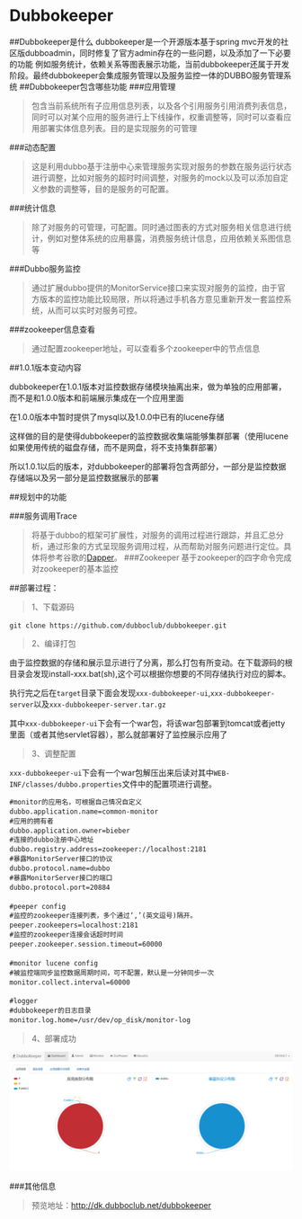 # Dubbokeeper
##Dubbokeeper是什么
dubbokeeper是一个开源版本基于spring mvc开发的社区版dubboadmin，同时修复了官方admin存在的一些问题，以及添加了一下必要的功能
例如服务统计，依赖关系等图表展示功能，当前dubbokeeper还属于开发阶段。最终dubbokeeper会集成服务管理以及服务监控一体的DUBBO服务管理系统
##Dubbokeeper包含哪些功能
###应用管理
> 包含当前系统所有子应用信息列表，以及各个引用服务引用消费列表信息，同时可以对某个应用的服务进行上下线操作，权重调整等，同时可以查看应用部署实体信息列表。目的是实现服务的可管理

###动态配置
> 这是利用dubbo基于注册中心来管理服务实现对服务的参数在服务运行状态进行调整，比如对服务的超时时间调整，对服务的mock以及可以添加自定义参数的调整等，目的是服务的可配置。

###统计信息
> 除了对服务的可管理，可配置。同时通过图表的方式对服务相关信息进行统计，例如对整体系统的应用暴露，消费服务统计信息，应用依赖关系图信息等

###Dubbo服务监控
> 通过扩展dubbo提供的MonitorService接口来实现对服务的监控，由于官方版本的监控功能比较局限，所以将通过手机各方意见重新开发一套监控系统，从而可以实时对服务可控。

###zookeeper信息查看
> 通过配置zookeeper地址，可以查看多个zookeeper中的节点信息

##1.0.1版本变动内容

dubbokeeper在1.0.1版本对监控数据存储模块抽离出来，做为单独的应用部署，而不是和1.0.0版本和前端展示集成在一个应用里面

在1.0.0版本中暂时提供了mysql以及1.0.0中已有的lucene存储

这样做的目的是使得dubbokeeper的监控数据收集端能够集群部署（使用lucene如果使用传统的磁盘存储，而不是网盘，将不支持集群部署）

所以1.0.1以后的版本，对dubbokeeper的部署将包含两部分，一部分是监控数据存储端以及另一部分是监控数据展示的部署

##规划中的功能

###服务调用Trace
> 将基于dubbo的框架可扩展性，对服务的调用过程进行跟踪，并且汇总分析，通过形象的方式呈现服务调用过程，从而帮助对服务问题进行定位。具体将参考谷歌的[Dapper](https://github.com/sdcuike/DistributedTracingSystem/blob/master/dapper-2010-1.pdf
)。
###Zookeeper
> 基于zookeeper的四字命令完成对zookeeper的基本监控

##部署过程：
> 1、下载源码

`git clone https://github.com/dubboclub/dubbokeeper.git `

>2、编译打包

由于监控数据的存储和展示显示进行了分离，那么打包有所变动。在下载源码的根目录会发现install-xxx.bat(sh),这个可以根据你想要的不同存储执行对应的脚本。

执行完之后在`target`目录下面会发现`xxx-dubbokeeper-ui`,`xxx-dubbokeeper-server`以及`xxx-dubbokeeper-server.tar.gz`

其中`xxx-dubbokeeper-ui`下会有一个war包，将该war包部署到tomcat或者jetty里面（或者其他servlet容器），那么就部署好了监控展示应用了


>3、调整配置

`xxx-dubbokeeper-ui`下会有一个war包解压出来后读对其中`WEB-INF/classes/dubbo.properties`文件中的配置项进行调整。


```xml
#monitor的应用名，可根据自己情况自定义
dubbo.application.name=common-monitor
#应用的拥有者
dubbo.application.owner=bieber
#连接的dubbo注册中心地址
dubbo.registry.address=zookeeper://localhost:2181
#暴露MonitorServer接口的协议
dubbo.protocol.name=dubbo
#暴露MonitorServer接口的端口
dubbo.protocol.port=20884

#peeper config
#监控的zookeeper连接列表，多个通过‘,’(英文逗号)隔开。
peeper.zookeepers=localhost:2181
#监控的zookeeper连接会话超时时间
peeper.zookeeper.session.timeout=60000

#monitor lucene config
#被监控端同步监控数据周期时间，可不配置，默认是一分钟同步一次
monitor.collect.interval=60000

#logger
#dubbokeeper的日志目录
monitor.log.home=/usr/dev/op_disk/monitor-log
```


>4、部署成功

![](https://raw.githubusercontent.com/dubboclub/resources/master/dubbokeeper.png)

###其他信息
> 预览地址：http://dk.dubboclub.net/dubbokeeper




